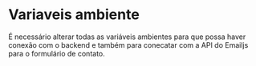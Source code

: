 # Variaveis ambiente

É necessário alterar todas as variáveis ambientes para que possa haver
conexão com o backend e também para conecatar com a API do Emailjs para 
o formulário de contato.


